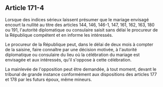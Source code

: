 Article 171-4
----
Lorsque des indices sérieux laissent présumer que le mariage envisagé encourt la
nullité au titre des articles 144, 146, 146-1, 147, 161, 162, 163, 180 ou 191,
l'autorité diplomatique ou consulaire saisit sans délai le procureur de la
République compétent et en informe les intéressés.

Le procureur de la République peut, dans le délai de deux mois à compter de la
saisine, faire connaître par une décision motivée, à l'autorité diplomatique ou
consulaire du lieu où la célébration du mariage est envisagée et aux intéressés,
qu'il s'oppose à cette célébration.

La mainlevée de l'opposition peut être demandée, à tout moment, devant le
tribunal de grande instance conformément aux dispositions des articles 177 et
178 par les futurs époux, même mineurs.
